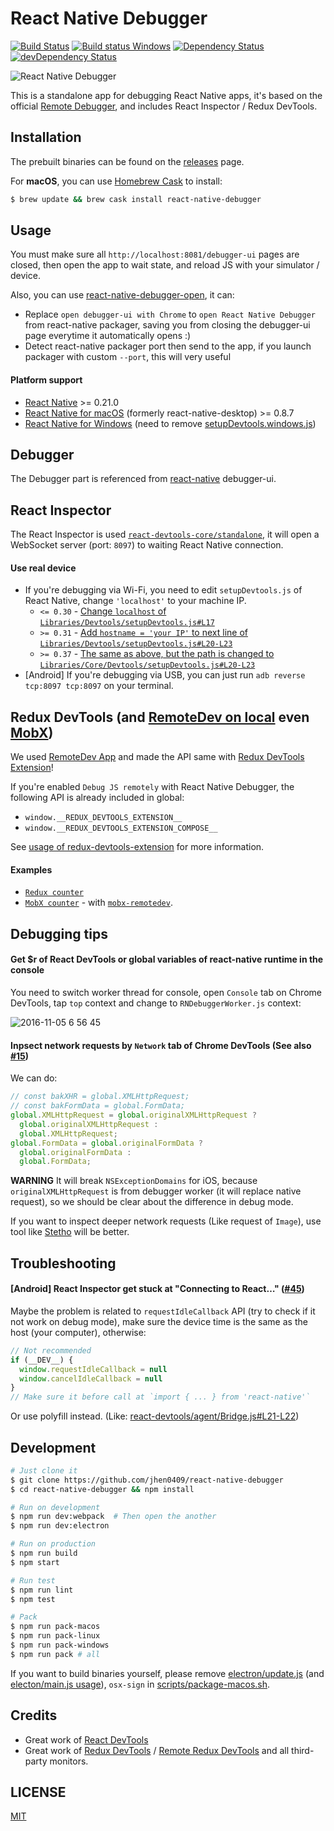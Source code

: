 # React Native Debugger

[![Build Status](https://travis-ci.org/jhen0409/react-native-debugger.svg?branch=master)](https://travis-ci.org/jhen0409/react-native-debugger) [![Build status Windows](https://ci.appveyor.com/api/projects/status/botj7b3pj4hth6tn?svg=true)](https://ci.appveyor.com/project/jhen0409/react-native-debugger) [![Dependency Status](https://david-dm.org/jhen0409/react-native-debugger.svg)](https://david-dm.org/jhen0409/react-native-debugger) [![devDependency Status](https://david-dm.org/jhen0409/react-native-debugger/dev-status.svg)](https://david-dm.org/jhen0409/react-native-debugger?type=dev)

![React Native Debugger](https://cloud.githubusercontent.com/assets/3001525/15636231/9e47d322-262a-11e6-8326-9a05fc73adec.png)

This is a standalone app for debugging React Native apps, it's based on the official [Remote Debugger](https://facebook.github.io/react-native/docs/debugging.html#chrome-developer-tools), and includes React Inspector / Redux DevTools.

## Installation

The prebuilt binaries can be found on the [releases](https://github.com/jhen0409/react-native-debugger/releases) page.

For __macOS__, you can use [Homebrew Cask](http://caskroom.io) to install:

```bash
$ brew update && brew cask install react-native-debugger
```

## Usage

You must make sure all `http://localhost:8081/debugger-ui` pages are closed, then open the app to wait state, and reload JS with your simulator / device.

Also, you can use [react-native-debugger-open](https://github.com/jhen0409/react-native-debugger/blob/master/patch), it can:

* Replace `open debugger-ui with Chrome` to `open React Native Debugger` from react-native packager, saving you from closing the debugger-ui page everytime it automatically opens :)
* Detect react-native packager port then send to the app, if you launch packager with custom `--port`, this will very useful

#### Platform support

* [React Native](https://github.com/facebook/react-native) >= 0.21.0
* [React Native for macOS](https://github.com/ptmt/react-native-desktop) (formerly react-native-desktop) >= 0.8.7
* [React Native for Windows](https://github.com/ReactWindows/react-native-windows/blob/master/Libraries/Devtools/setupDevtools.windows.js) (need to remove [setupDevtools.windows.js](https://github.com/ReactWindows/react-native-windows/blob/master/Libraries/Devtools/setupDevtools.windows.js))

## Debugger

The Debugger part is referenced from [react-native](https://github.com/facebook/react-native/blob/master/local-cli/server/util/) debugger-ui.

## React Inspector

The React Inspector is used [`react-devtools-core/standalone`](https://github.com/facebook/react-devtools/tree/master/packages/react-devtools-core#requirereact-devtools-corestandalone), it will open a WebSocket server (port: `8097`) to waiting React Native connection.

#### Use real device

* If you're debugging via Wi-Fi, you need to edit `setupDevtools.js` of React Native, change `'localhost'` to your machine IP.
  - `<= 0.30` - [Change `localhost` of `Libraries/Devtools/setupDevtools.js#L17`](https://github.com/facebook/react-native/blob/bd60d828c5fc9cb066e5f647c87ecd6f70cb63a5/Libraries/Devtools/setupDevtools.js#L17)
  - `>= 0.31` - [Add `hostname = 'your IP'` to next line of `Libraries/Devtools/setupDevtools.js#L20-L23`](https://github.com/facebook/react-native/blob/46417dd26a4ab247d59ad147fdfe1655cb23edf9/Libraries/Devtools/setupDevtools.js#L20-L23)
  - `>= 0.37` - [The same as above, but the path is changed to `Libraries/Core/Devtools/setupDevtools.js#L20-L23`](https://github.com/facebook/react-native/blob/292cc82d0ebc437a6f1cdd2e972b3917b7ee05a4/Libraries/Core/Devtools/setupDevtools.js#L20-L23)
* [Android] If you're debugging via USB, you can just run `adb reverse tcp:8097 tcp:8097` on your terminal.

## Redux DevTools (and [RemoteDev on local](https://github.com/zalmoxisus/remotedev) even [MobX](https://github.com/zalmoxisus/mobx-remotedev))

We used [RemoteDev App](https://github.com/zalmoxisus/remotedev-app) and made the API same with [Redux DevTools Extension](https://github.com/zalmoxisus/redux-devtools-extension)!

If you're enabled `Debug JS remotely` with React Native Debugger, the following API is already included in global:

* `window.__REDUX_DEVTOOLS_EXTENSION__`
* `window.__REDUX_DEVTOOLS_EXTENSION_COMPOSE__`

See [usage of redux-devtools-extension](https://github.com/zalmoxisus/redux-devtools-extension#usage) for more information.

#### Examples

* [`Redux counter`](https://github.com/jhen0409/react-native-debugger-redux-example)
* [`MobX counter`](https://github.com/jhen0409/react-native-debugger-mobx-example) - with [`mobx-remotedev`](https://github.com/zalmoxisus/mobx-remotedev).

## Debugging tips

#### Get $r of React DevTools or global variables of react-native runtime in the console

You need to switch worker thread for console, open `Console` tab on Chrome DevTools, tap `top` context and change to `RNDebuggerWorker.js` context:

![2016-11-05 6 56 45](https://cloud.githubusercontent.com/assets/3001525/20025024/7edce770-a325-11e6-9e77-618c7ba04123.png)

#### Inpsect network requests by `Network` tab of Chrome DevTools (See also [#15](https://github.com/jhen0409/react-native-debugger/issues/15))

We can do:

```js
// const bakXHR = global.XMLHttpRequest;
// const bakFormData = global.FormData;
global.XMLHttpRequest = global.originalXMLHttpRequest ?
  global.originalXMLHttpRequest :
  global.XMLHttpRequest;
global.FormData = global.originalFormData ?
  global.originalFormData :
  global.FormData;
```

__WARNING__ It will break `NSExceptionDomains` for iOS, because `originalXMLHttpRequest` is from debugger worker (it will replace native request), so we should be clear about the difference in debug mode.

If you want to inspect deeper network requests (Like request of `Image`), use tool like [Stetho](https://facebook.github.io/stetho) will be better.

## Troubleshooting

#### [Android] React Inspector get stuck at "Connecting to React…" ([#45](https://github.com/jhen0409/react-native-debugger/issues/45))

Maybe the problem is related to `requestIdleCallback` API (try to check if it not work on debug mode), make sure the device time is the same as the host (your computer), otherwise:

```js
// Not recommended
if (__DEV__) {
  window.requestIdleCallback = null
  window.cancelIdleCallback = null
}
// Make sure it before call at `import { ... } from 'react-native'`
```

Or use polyfill instead. (Like: [react-devtools/agent/Bridge.js#L21-L22](https://github.com/facebook/react-devtools/blob/master/agent/Bridge.js#L21-L22))

## Development

```bash
# Just clone it
$ git clone https://github.com/jhen0409/react-native-debugger
$ cd react-native-debugger && npm install

# Run on development
$ npm run dev:webpack  # Then open the another 
$ npm run dev:electron

# Run on production
$ npm run build
$ npm start

# Run test
$ npm run lint
$ npm test

# Pack
$ npm run pack-macos
$ npm run pack-linux
$ npm run pack-windows
$ npm run pack # all
```

If you want to build binaries yourself, please remove [electron/update.js](electron/update.js) (and [electon/main.js usage](electon/main.js)), `osx-sign` in [scripts/package-macos.sh](scripts/package-macos.sh).

## Credits

* Great work of [React DevTools](https://github.com/facebook/react-devtools)
* Great work of [Redux DevTools](https://github.com/gaearon/redux-devtools) / [Remote Redux DevTools](https://github.com/zalmoxisus/remote-redux-devtools) and all third-party monitors.

## LICENSE

[MIT](LICENSE.md)

